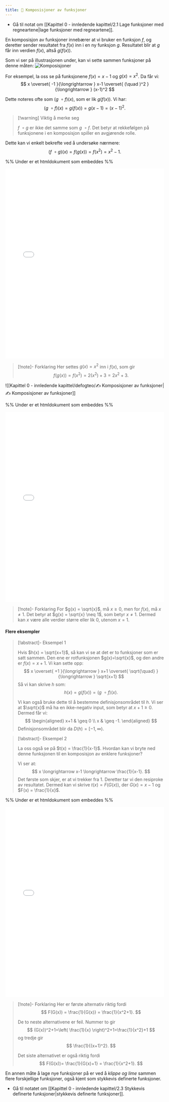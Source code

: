 ```yaml
---
title: 📄 Komposisjoner av funksjoner
---
```

- Gå til notat om [[Kapittel 0 - innledende kapittel/2.1 Lage funksjoner med regneartene|lage funksjoner med regneartene]].


En komposisjon av funksjoner innebærer at vi bruker en funksjon $f$, og deretter sender resultatet fra $f(x)$ inn i en ny funksjon $g$. Resultatet blir at $g$ får inn verdien $f(x)$, altså $g(f(x))$.

Som vi ser på illustrasjonen under, kan vi sette sammen funksjoner på denne måten:
![Komposisjoner](Files/komposisjoner.svg)

For eksempel, la oss se på funksjonene $f(x) = x-1$ og $g(x) = x^2$. Da får vi:
$$
x \overset{ -1 }{\longrightarrow  } x-1 \overset{ (\quad )^2 }{\longrightarrow  } (x-1)^2
$$

Dette noteres ofte som $(g\ \circ f)(x)$, som er lik $g(f(x))$. Vi har:
$$
(g\ \circ f)(x) = g(f(x)) = g(x-1) = (x-1)^2.
$$

> [!warning] Viktig å merke seg  
>  
> $f\ \circ g$ er ikke det samme som $g \ \circ f$. Det betyr at rekkefølgen på funksjonene i en komposisjon spiller en avgjørende rolle.

Dette kan vi enkelt bekrefte ved å undersøke nærmere:
$$(f\ \circ g)(x) = f(g(x)) = f(x^2) = x^2-1.$$

%% Under er et htmldokument som embeddes %%
<iframe src="Files\multikomposisjon2.html" frameborder="0" scrolling="no" style="aspect-ratio: 1/1; width: 100%; height: 600px"></iframe>


> [!note]- Forklaring
> Her settes $g(x) = x^2$ inn i $f(x)$, som gir 
> $$
> f(g(x)) = f(x^2) = 2(x^2)+3 =2x^2 + 3.
> $$

![[Kapittel 0 - innledende kapittel/defogteo/✍️ Komposisjoner av funksjoner|✍️ Komposisjoner av funksjoner]]


%% Under er et htmldokument som embeddes %%
<iframe src="Files\multikomposisjon1.html" frameborder="0" scrolling="no" style="aspect-ratio: 1/1; width: 100%; height: 600px"></iframe>


> [!note]- Forklaring
> For $g(x) = \sqrt{x}$, må $x \geq 0$, men for $f(x)$, må $x \neq 1$. Det betyr at $g(x) = \sqrt{x} \neq 1$, som betyr $x \neq 1$. Dermed kan $x$ være alle verdier større eller lik 0, utenom $x=1$.


#### Flere eksempler

> [!abstract]- Eksempel 1
> 
> Hvis $h(x) = \sqrt{x+1}$, så kan vi se at det er to funksjoner som er satt sammen. Den ene er rotfunksjonen $g(x)=\sqrt{x}$, og den andre er $f(x) = x+1$. Vi kan sette opp:
> $$
> x \overset{ +1 }{\longrightarrow  } x+1 \overset{ \sqrt{\quad} }{\longrightarrow  } \sqrt{x+1}
> $$
> Så vi kan skrive $h$ som:
> $$
> h(x) = g(f(x)) = (g\ \circ f)(x).
> $$
> 
> Vi kan også bruke dette til å bestemme definisjonsområdet til $h$. Vi ser at $\sqrt{x}$ må ha en ikke-negativ input, som betyr at $x+1 \geq 0$. Dermed får vi:
> $$
> \begin{aligned} 
>   x+1 & \geq 0 \\
> x & \geq -1.
> \end{aligned} 
> $$
> Definisjonsområdet blir da $D(h) = [-1,\infty).$

> [!abstract]- Eksempel 2
> 
> La oss også se på $t(x) = \frac{1}{x-1}$. Hvordan kan vi bryte ned denne funksjonen til en komposisjon av enklere funksjoner?
> 
> Vi ser at:
> $$
> x \longrightarrow x-1 \longrightarrow \frac{1}{x-1}.
> $$
> Det første som skjer, er at vi trekker fra 1. Deretter tar vi den resiproke av resultatet. Dermed kan vi skrive $t(x) = F(G(x))$, der $G(x)  = x-1$ og $F(x) = \frac{1}{x}$.


%% Under er et htmldokument som embeddes %%
<iframe src="Files\multikomposisjon4.html" frameborder="0" scrolling="no" style="aspect-ratio: 1/1; width: 100%; height: 600px"></iframe>


> [!note]- Forklaring
> Her er første alternativ riktig fordi 
> $$ 
> F(G(x)) = \frac{1}{G(x)} = \frac{1}{x^2+1}.
> $$  
> 
> De to neste alternativene er feil. Nummer to gir 
> $$
> (G(x))^2+1=\left( \frac{1}{x} \right)^2+1=\frac{1}{x^2}+1
> $$ 
> og tredje gir 
> $$
> \frac{1}{(x+1)^2}.
> $$
> 
> Det siste alternativet er også riktig fordi 
> $$
> F(G(x))=  \frac{1}{G(x)+1} = \frac{1}{x^2+1}.
> $$





En annen måte å lage nye funksjoner på er ved å *klippe og lime* sammen flere forskjellige funksjoner, også kjent som stykkevis definerte funksjoner.

- Gå til notatet om [[Kapittel 0 - innledende kapittel/2.3 Stykkevis definerte funksjoner|stykkevis definerte funksjoner]].